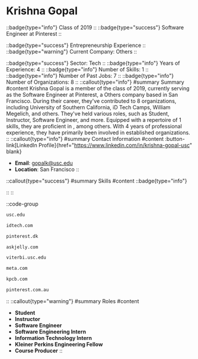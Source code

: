 # Krishna Gopal
::badge{type="info"}
Class of 2019
::
::badge{type="success"}
Software Engineer at Pinterest
::

::badge{type="success"}
Entrepreneurship Experience
::
::badge{type="warning"}
Current Company: Others
::

::badge{type="success"}
Sector: Tech
::
::badge{type="info"}
Years of Experience: 4
::
::badge{type="info"}
Number of Skills: 1
::
::badge{type="info"}
Number of Past Jobs: 7
::
::badge{type="info"}
Number of Organizations: 8
::
::callout{type="info"}
#summary
Summary
#content
Krishna Gopal is a member of the class of 2019, currently serving as the Software Engineer at Pinterest, a Others company based in San Francisco. During their career, they've contributed to 8 organizations, including University of Southern California, iD Tech Camps, William Megelich, and others. They've held various roles, such as Student, Instructor, Software Engineer, and more. Equipped with a repertoire of 1 skills, they are proficient in , among others.  With 4 years of professional experience, they have primarily been involved in established organizations.
::
::callout{type="info"}
#summary
Contact Information
#content
:button-link[LinkedIn Profile]{href="https://www.linkedin.com/in/krishna-gopal-usc" blank}
- **Email**: gopalk@usc.edu
- **Location**: San Francisco
::

::callout{type="success"}
#summary
Skills
#content
::badge{type="info"}

::
::

::code-group
```bash [University of Southern California]
usc.edu
```
```bash [iD Tech Camps]
idtech.com
```
```bash [William Megelich]
pinterest.dk
```
```bash [Jelly]
askjelly.com
```
```bash [USC Viterbi School of Engineering]
viterbi.usc.edu
```
```bash [Meta]
meta.com
```
```bash [Kleiner Perkins Caufield & Byers]
kpcb.com
```
```bash [Pinterest]
pinterest.com.au
```
::
::callout{type="warning"}
#summary
Roles
#content
- **Student**
- **Instructor**
- **Software Engineer**
- **Software Engineering Intern**
- **Information Technology Intern**
- **Kleiner Perkins Engineering Fellow**
- **Course Producer**
::


